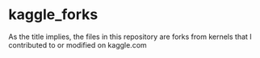 # kaggle_forks
As the title implies, the files in this repository are forks from kernels that I contributed to or modified on kaggle.com

